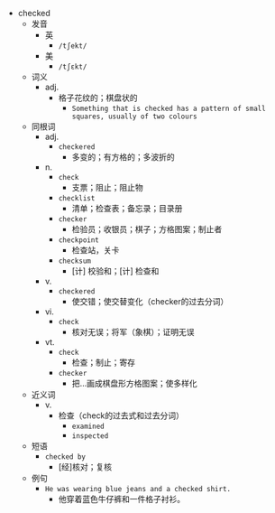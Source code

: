- checked
  - 发音
    - 英
      - `/tʃekt/`
    - 美
      - `/tʃɛkt/`
  - 词义
    - adj.
      - 格子花纹的；棋盘状的
        - `Something that is checked has a pattern of small squares, usually of two colours`
  - 同根词
    - adj.
      - `checkered`
        - 多变的；有方格的；多波折的
    - n.
      - `check`
        - 支票；阻止；阻止物
      - `checklist`
        - 清单；检查表；备忘录；目录册
      - `checker`
        - 检验员；收银员；棋子；方格图案；制止者
      - `checkpoint`
        - 检查站，关卡
      - `checksum`
        - [计] 校验和；[计] 检查和
    - v.
      - `checkered`
        - 使交错；使交替变化（checker的过去分词）
    - vi.
      - `check`
        - 核对无误；将军（象棋）；证明无误
    - vt.
      - `check`
        - 检查；制止；寄存
      - `checker`
        - 把…画成棋盘形方格图案；使多样化
  - 近义词
    - v.
      - 检查（check的过去式和过去分词）
        - `examined`
        - `inspected`
  - 短语
    - `checked by`
      - [经]核对；复核 
  - 例句
    - `He was wearing blue jeans and a checked shirt.`
      - 他穿着蓝色牛仔裤和一件格子衬衫。

